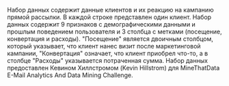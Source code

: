 Набор данных содержит данные клиентов и их реакцию на кампанию прямой рассылки. В каждой строке представлен один клиент. Набор данных содержит 9 признаков с демографическими данными и прошлым поведением пользователя и 3 столбца с метками (посещение, конвертация и расходы). "Посещение" является двоичным столбцом, который указывает, что клиент нанес визит после маркетинговой кампании, "Конвертация" означает, что клиент приобрел что-то, а в столбце "Расходы" указывается потраченная сумма. Набор данных предоставлен Кевином Хиллстромом (Kevin Hillstrom) для MineThatData E-Mail Analytics And Data Mining Challenge.

<!---HONumber=July15_HO3-->